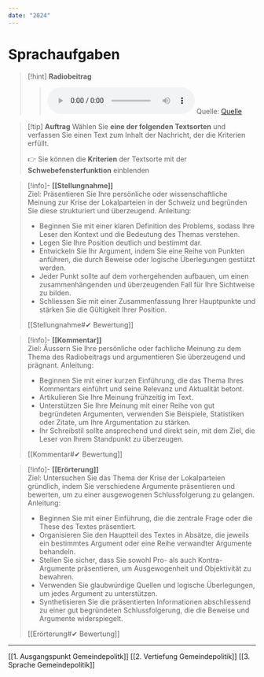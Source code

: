 ```yaml
---
date: "2024"
---
```

# Sprachaufgaben

>[!hint] **Radiobeitrag**
>><audio controls><source src="https://download-media.srf.ch/world/audio/Rendez-vous-radio/2021/06/Rendez-vous_04-06-2021-1233.mp3"></audio>
>>Quelle: [Quelle](https://www.srf.ch/play/radio/redirect/detail/bd5942f8-a8b5-469a-9916-630989618c14)

>[!tip] **Auftrag**
>Wählen Sie **eine der folgenden Textsorten** und verfassen Sie einen Text zum Inhalt der Nachricht, der die Kriterien erfüllt.
>
>👉 Sie können die **Kriterien** der Textsorte mit der **Schwebefensterfunktion** einblenden

>[!info]- **[[Stellungnahme]]**  
>Ziel: Präsentieren Sie Ihre persönliche oder wissenschaftliche Meinung zur Krise der Lokalparteien in der Schweiz und begründen Sie diese strukturiert und überzeugend.
>Anleitung:
> - Beginnen Sie mit einer klaren Definition des Problems, sodass Ihre Leser den Kontext und die Bedeutung des Themas verstehen.
> - Legen Sie Ihre Position deutlich und bestimmt dar.
> - Entwickeln Sie Ihr Argument, indem Sie eine Reihe von Punkten anführen, die durch Beweise oder logische Überlegungen gestützt werden.
> - Jeder Punkt sollte auf dem vorhergehenden aufbauen, um einen zusammenhängenden und überzeugenden Fall für Ihre Sichtweise zu bilden.
> - Schliessen Sie mit einer Zusammenfassung Ihrer Hauptpunkte und stärken Sie die Gültigkeit Ihrer Position.
>
>[[Stellungnahme#✔ Bewertung]]

>[!info]- **[[Kommentar]]**  
>Ziel: Äussern Sie Ihre persönliche oder fachliche Meinung zu dem Thema des Radiobeitrags und argumentieren Sie überzeugend und prägnant.
>Anleitung:
> - Beginnen Sie mit einer kurzen Einführung, die das Thema Ihres Kommentars einführt und seine Relevanz und Aktualität betont.
> - Artikulieren Sie Ihre Meinung frühzeitig im Text.
> - Unterstützen Sie Ihre Meinung mit einer Reihe von gut begründeten Argumenten, verwenden Sie Beispiele, Statistiken oder Zitate, um Ihre Argumentation zu stärken.
> - Ihr Schreibstil sollte ansprechend und direkt sein, mit dem Ziel, die Leser von Ihrem Standpunkt zu überzeugen.
>
>[[Kommentar#✔ Bewertung]]

>[!info]- **[[Erörterung]]**  
>Ziel: Untersuchen Sie das Thema der Krise der Lokalparteien gründlich, indem Sie verschiedene Argumente präsentieren und bewerten, um zu einer ausgewogenen Schlussfolgerung zu gelangen.
>Anleitung:
> - Beginnen Sie mit einer Einführung, die die zentrale Frage oder die These des Textes präsentiert.
> - Organisieren Sie den Hauptteil des Textes in Absätze, die jeweils ein bestimmtes Argument oder eine Reihe verwandter Argumente behandeln.
> - Stellen Sie sicher, dass Sie sowohl Pro- als auch Kontra-Argumente präsentieren, um Ausgewogenheit und Objektivität zu bewahren.
> - Verwenden Sie glaubwürdige Quellen und logische Überlegungen, um jedes Argument zu unterstützen.
> - Synthetisieren Sie die präsentierten Informationen abschliessend zu einer gut begründeten Schlussfolgerung, die die Beweise und Argumente widerspiegelt.
>
>[[Erörterung#✔ Bewertung]]


---
[[1. Ausgangspunkt Gemeindepolitk]]
[[2. Vertiefung Gemeindepolitik]]
[[3. Sprache Gemeindepolitik]]